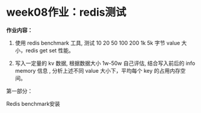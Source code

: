 # week08作业：redis测试

**作业内容：**

1. 使用 redis benchmark 工具, 测试 10 20 50 100 200 1k 5k 字节 value 大小，redis get set 性能。

2. 写入一定量的 kv 数据, 根据数据大小 1w-50w 自己评估, 结合写入前后的 info memory 信息 , 分析上述不同 value 大小下，平均每个 key 的占用内存空间。

   

   

第一部分：

Redis benchmark安装